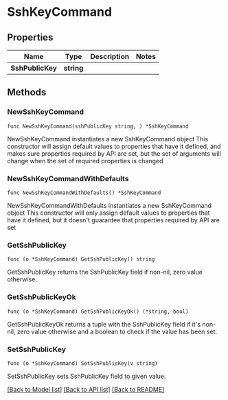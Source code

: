 # SshKeyCommand

## Properties

Name | Type | Description | Notes
------------ | ------------- | ------------- | -------------
**SshPublicKey** | **string** |  | 

## Methods

### NewSshKeyCommand

`func NewSshKeyCommand(sshPublicKey string, ) *SshKeyCommand`

NewSshKeyCommand instantiates a new SshKeyCommand object
This constructor will assign default values to properties that have it defined,
and makes sure properties required by API are set, but the set of arguments
will change when the set of required properties is changed

### NewSshKeyCommandWithDefaults

`func NewSshKeyCommandWithDefaults() *SshKeyCommand`

NewSshKeyCommandWithDefaults instantiates a new SshKeyCommand object
This constructor will only assign default values to properties that have it defined,
but it doesn't guarantee that properties required by API are set

### GetSshPublicKey

`func (o *SshKeyCommand) GetSshPublicKey() string`

GetSshPublicKey returns the SshPublicKey field if non-nil, zero value otherwise.

### GetSshPublicKeyOk

`func (o *SshKeyCommand) GetSshPublicKeyOk() (*string, bool)`

GetSshPublicKeyOk returns a tuple with the SshPublicKey field if it's non-nil, zero value otherwise
and a boolean to check if the value has been set.

### SetSshPublicKey

`func (o *SshKeyCommand) SetSshPublicKey(v string)`

SetSshPublicKey sets SshPublicKey field to given value.



[[Back to Model list]](../README.md#documentation-for-models) [[Back to API list]](../README.md#documentation-for-api-endpoints) [[Back to README]](../README.md)


